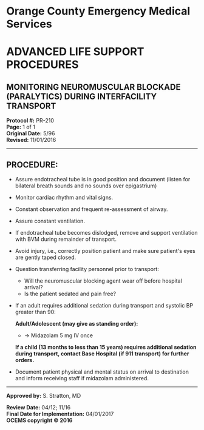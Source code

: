 # Orange County Emergency Medical Services
# ADVANCED LIFE SUPPORT PROCEDURES
## MONITORING NEUROMUSCULAR BLOCKADE (PARALYTICS) DURING INTERFACILITY TRANSPORT

**Protocol #:** PR-210  
**Page:** 1 of 1  
**Original Date:** 5/96  
**Revised:** 11/01/2016

---

## PROCEDURE:

- Assure endotracheal tube is in good position and document (listen for bilateral breath sounds and no sounds over epigastrium)

- Monitor cardiac rhythm and vital signs.

- Constant observation and frequent re-assessment of airway.

- Assure constant ventilation.

- If endotracheal tube becomes dislodged, remove and support ventilation with BVM during remainder of transport.

- Avoid injury, i.e., correctly position patient and make sure patient's eyes are gently taped closed.

- Question transferring facility personnel prior to transport:
  - Will the neuromuscular blocking agent wear off before hospital arrival?
  - Is the patient sedated and pain free?

- If an adult requires additional sedation during transport and systolic BP greater than 90:

  **Adult/Adolescent (may give as standing order):**
  - → Midazolam 5 mg IV once

  **If a child (13 months to less than 15 years) requires additional sedation during transport, contact Base Hospital (if 911 transport) for further orders.**

- Document patient physical and mental status on arrival to destination and inform receiving staff if midazolam administered.

---

**Approved by:** S. Stratton, MD

**Review Date:** 04/12; 11/16  
**Final Date for Implementation:** 04/01/2017  
**OCEMS copyright © 2016**

